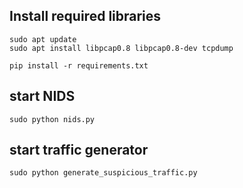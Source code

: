 ## Install required libraries
```
sudo apt update
sudo apt install libpcap0.8 libpcap0.8-dev tcpdump

pip install -r requirements.txt
```

## start NIDS
```
sudo python nids.py
```

## start traffic generator
```
sudo python generate_suspicious_traffic.py
```